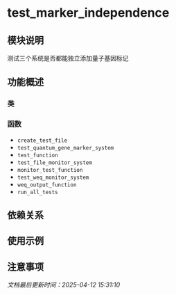 # test_marker_independence

## 模块说明
测试三个系统是否都能独立添加量子基因标记

## 功能概述

### 类


### 函数

- `create_test_file`
- `test_quantum_gene_marker_system`
- `test_function`
- `test_file_monitor_system`
- `monitor_test_function`
- `test_weq_monitor_system`
- `weq_output_function`
- `run_all_tests`

## 依赖关系

## 使用示例

## 注意事项

*文档最后更新时间：2025-04-12 15:31:10*